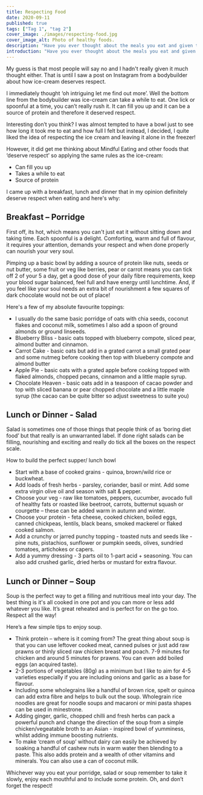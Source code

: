 ```yaml
---
title: Respecting Food
date: 2020-09-11
published: true
tags: ["Tag 1", "tag 2"]
cover_image: ./images/respecting-food.jpg
cover_image_alt: Photo of healthy foods.
description: "Have you ever thought about the meals you eat and given them a respect ranking? What does this even mean? "
introduction: "Have you ever thought about the meals you eat and given them a respect ranking? What does this even mean? "
---
```


My guess is that most people will say no and I hadn't really given it much thought either. That is until I saw a post on Instagram from a bodybuilder about how ice-cream deserves respect.

I immediately thought ‘oh intriguing let me find out more’. Well the bottom line from the bodybuilder was ice-cream can take a while to eat. One lick or spoonful at a time, you can’t really rush it. It can fill you up and it can be a source of protein and therefore it deserved respect.

Interesting don’t you think? I was almost tempted to have a bowl just to see how long it took me to eat and how full I felt but instead, I decided, I quite liked the idea of respecting the ice cream and leaving it alone in the freezer!

However, it did get me thinking about Mindful Eating and other foods that ‘deserve respect’ so applying the same rules as the ice-cream:

- Can fill you up
- Takes a while to eat
- Source of protein

I came up with a breakfast, lunch and dinner that in my opinion definitely deserve respect when eating and here's why:

## Breakfast – Porridge

First off, its hot, which means you can't just eat it without sitting down and taking time. Each spoonful is a delight. Comforting, warm and full of flavour, it requires your attention, demands your respect and when done properly can nourish your very soul.

Pimping up a basic bowl by adding a source of protein like nuts, seeds or nut butter, some fruit or veg like berries, pear or carrot means you can tick off 2 of your 5 a day, get a good dose of your daily fibre requirements, keep your blood sugar balanced, feel full and have energy until lunchtime. And, if you feel like your soul needs an extra bit of nourishment a few squares of dark chocolate would not be out of place!

Here's a few of my absolute favourite toppings:

- I usually do the same basic porridge of oats with chia seeds, coconut flakes and coconut milk, sometimes I also add a spoon of ground almonds or ground linseeds.
- Blueberry Bliss - basic oats topped with blueberry compote, sliced pear, almond butter and cinnamon.
- Carrot Cake - basic oats but add in a grated carrot a small grated pear and some nutmeg before cooking then top with blueberry compote and almond butter
- Apple Pie - basic oats with a grated apple before cooking topped with flaked almonds, chopped pecans, cinnamon and a little maple syrup.
- Chocolate Heaven - basic oats add in a teaspoon of cacao powder and top with sliced banana or pear chopped chocolate and a little maple syrup (the cacao can be quite bitter so adjust sweetness to suite you)

## Lunch or Dinner - Salad

Salad is sometimes one of those things that people think of as ‘boring diet food’ but that really is an unwarranted label. If done right salads can be filling, nourishing and exciting and really do tick all the boxes on the respect scale.

How to build the perfect supper/ lunch bowl

- Start with a base of cooked grains - quinoa, brown/wild rice or buckwheat.
- Add loads of fresh herbs - parsley, coriander, basil or mint. Add some extra virgin olive oil and season with salt & pepper.
- Choose your veg - raw like tomatoes, peppers, cucumber, avocado full of healthy fats or roasted like beetroot, carrots, butternut squash or courgette – these can be added warm in autumn and winter.
- Choose your protein - feta cheese, cooked chicken, boiled eggs, canned chickpeas, lentils, black beans, smoked mackerel or flaked cooked salmon.
- Add a crunchy or jarred punchy topping - toasted nuts and seeds like - pine nuts, pistachios, sunflower or pumpkin seeds, olives, sundried tomatoes, artichokes or capers.
- Add a yummy dressing - 3 parts oil to 1-part acid + seasoning. You can also add crushed garlic, dried herbs or mustard for extra flavour.

## Lunch or Dinner – Soup

Soup is the perfect way to get a filling and nutritious meal into your day. The best thing is it's all cooked in one pot and you can more or less add whatever you like. It’s great reheated and is perfect for on the go too. Respect all the way!

Here’s a few simple tips to enjoy soup.

- Think protein – where is it coming from? The great thing about soup is that you can use leftover cooked meat, canned pulses or just add raw prawns or thinly sliced raw chicken breast and poach. 7-9 minutes for chicken and around 5 minutes for prawns. You can even add boiled eggs (an acquired taste).
- 2-3 portions of vegetables (80g) as a minimum but I like to aim for 4-5 varieties especially if you are including onions and garlic as a base for flavour.
- Including some wholegrains like a handful of brown rice, spelt or quinoa can add extra fibre and helps to bulk out the soup. Wholegrain rice noodles are great for noodle soups and macaroni or mini pasta shapes can be used in minestrone.
- Adding ginger, garlic, chopped chilli and fresh herbs can pack a powerful punch and change the direction of the soup from a simple chicken/vegeatable broth to an Asian - inspired bowl of yumminess, whilst adding immune boosting nutrients.
- To make ‘cream of soup’ without dairy can easily be achieved by soaking a handful of cashew nuts in warm water then blending to a paste. This also adds protein and a wealth of other vitamins and minerals. You can also use a can of coconut milk.

Whichever way you eat your porridge, salad or soup remember to take it slowly, enjoy each mouthful and to include some protein. Oh, and don’t forget the respect!
